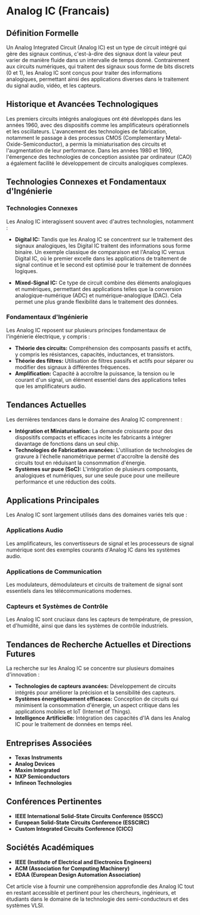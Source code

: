 # Analog IC (Francais)

## Définition Formelle

Un Analog Integrated Circuit (Analog IC) est un type de circuit intégré qui gère des signaux continus, c'est-à-dire des signaux dont la valeur peut varier de manière fluide dans un intervalle de temps donné. Contrairement aux circuits numériques, qui traitent des signaux sous forme de bits discrets (0 et 1), les Analog IC sont conçus pour traiter des informations analogiques, permettant ainsi des applications diverses dans le traitement du signal audio, vidéo, et les capteurs.

## Historique et Avancées Technologiques

Les premiers circuits intégrés analogiques ont été développés dans les années 1960, avec des dispositifs comme les amplificateurs opérationnels et les oscillateurs. L'avancement des technologies de fabrication, notamment le passage à des processus CMOS (Complementary Metal-Oxide-Semiconductor), a permis la miniaturisation des circuits et l'augmentation de leur performance. Dans les années 1980 et 1990, l'émergence des technologies de conception assistée par ordinateur (CAO) a également facilité le développement de circuits analogiques complexes.

## Technologies Connexes et Fondamentaux d'Ingénierie

### Technologies Connexes

Les Analog IC interagissent souvent avec d'autres technologies, notamment :

- **Digital IC:** Tandis que les Analog IC se concentrent sur le traitement des signaux analogiques, les Digital IC traitent des informations sous forme binaire. Un exemple classique de comparaison est l'Analog IC versus Digital IC, où le premier excelle dans les applications de traitement de signal continue et le second est optimisé pour le traitement de données logiques.

- **Mixed-Signal IC:** Ce type de circuit combine des éléments analogiques et numériques, permettant des applications telles que la conversion analogique-numérique (ADC) et numérique-analogique (DAC). Cela permet une plus grande flexibilité dans le traitement des données.

### Fondamentaux d'Ingénierie

Les Analog IC reposent sur plusieurs principes fondamentaux de l'ingénierie électrique, y compris :

- **Théorie des circuits:** Compréhension des composants passifs et actifs, y compris les résistances, capacités, inductances, et transistors.
- **Théorie des filtres:** Utilisation de filtres passifs et actifs pour séparer ou modifier des signaux à différentes fréquences.
- **Amplification:** Capacité à accroître la puissance, la tension ou le courant d'un signal, un élément essentiel dans des applications telles que les amplificateurs audio.

## Tendances Actuelles

Les dernières tendances dans le domaine des Analog IC comprennent :

- **Intégration et Miniaturisation:** La demande croissante pour des dispositifs compacts et efficaces incite les fabricants à intégrer davantage de fonctions dans un seul chip.
- **Technologies de Fabrication avancées:** L'utilisation de technologies de gravure à l'échelle nanométrique permet d'accroître la densité des circuits tout en réduisant la consommation d'énergie.
- **Systèmes sur puce (SoC):** L'intégration de plusieurs composants, analogiques et numériques, sur une seule puce pour une meilleure performance et une réduction des coûts.

## Applications Principales

Les Analog IC sont largement utilisés dans des domaines variés tels que :

### Applications Audio

Les amplificateurs, les convertisseurs de signal et les processeurs de signal numérique sont des exemples courants d'Analog IC dans les systèmes audio.

### Applications de Communication

Les modulateurs, démodulateurs et circuits de traitement de signal sont essentiels dans les télécommunications modernes.

### Capteurs et Systèmes de Contrôle

Les Analog IC sont cruciaux dans les capteurs de température, de pression, et d'humidité, ainsi que dans les systèmes de contrôle industriels.

## Tendances de Recherche Actuelles et Directions Futures

La recherche sur les Analog IC se concentre sur plusieurs domaines d'innovation :

- **Technologies de capteurs avancées:** Développement de circuits intégrés pour améliorer la précision et la sensibilité des capteurs.
- **Systèmes énergétiquement efficaces:** Conception de circuits qui minimisent la consommation d'énergie, un aspect critique dans les applications mobiles et IoT (Internet of Things).
- **Intelligence Artificielle:** Intégration des capacités d'IA dans les Analog IC pour le traitement de données en temps réel.

## Entreprises Associées

- **Texas Instruments**
- **Analog Devices**
- **Maxim Integrated**
- **NXP Semiconductors**
- **Infineon Technologies**

## Conférences Pertinentes

- **IEEE International Solid-State Circuits Conference (ISSCC)**
- **European Solid-State Circuits Conference (ESSCIRC)**
- **Custom Integrated Circuits Conference (CICC)**

## Sociétés Académiques

- **IEEE (Institute of Electrical and Electronics Engineers)**
- **ACM (Association for Computing Machinery)**
- **EDAA (European Design Automation Association)**

Cet article vise à fournir une compréhension approfondie des Analog IC tout en restant accessible et pertinent pour les chercheurs, ingénieurs, et étudiants dans le domaine de la technologie des semi-conducteurs et des systèmes VLSI.